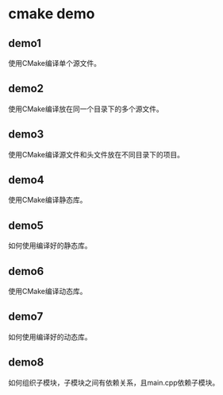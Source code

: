 # cmake demo

## demo1
使用CMake编译单个源文件。

## demo2
使用CMake编译放在同一个目录下的多个源文件。

## demo3
使用CMake编译源文件和头文件放在不同目录下的项目。

## demo4
使用CMake编译静态库。

## demo5
如何使用编译好的静态库。

## demo6
使用CMake编译动态库。

## demo7
如何使用编译好的动态库。

## demo8
如何组织子模块，子模块之间有依赖关系，且main.cpp依赖子模块。